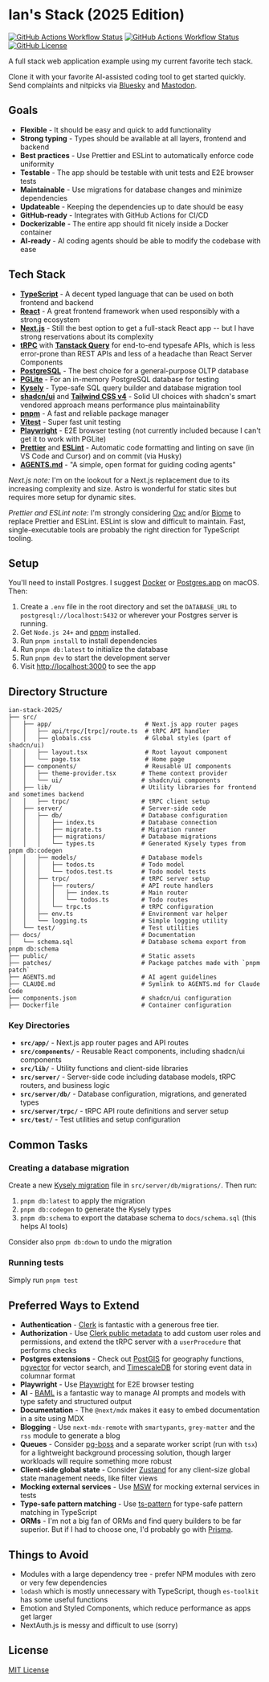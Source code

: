 # Ian's Stack (2025 Edition)

[![GitHub Actions Workflow Status](https://img.shields.io/github/actions/workflow/status/statico/ian-stack-2025/tests.yml)](https://github.com/statico/ian-stack-2025/actions/workflows/tests.yml)
[![GitHub Actions Workflow Status](https://img.shields.io/github/actions/workflow/status/statico/ian-stack-2025/docker.yml)](https://github.com/statico/ian-stack-2025/actions/workflows/docker.yml)
[![GitHub License](https://img.shields.io/github/license/statico/ian-stack-2025)](LICENSE)

A full stack web application example using my current favorite tech stack.

Clone it with your favorite AI-assisted coding tool to get started quickly. Send complaints and nitpicks via [Bluesky](https://bsky.app/profile/statico.bsky.social) and [Mastodon](https://mastodon.social/@statico).

## Goals

- **Flexible** - It should be easy and quick to add functionality
- **Strong typing** - Types should be available at all layers, frontend and backend
- **Best practices** - Use Prettier and ESLint to automatically enforce code uniformity
- **Testable** - The app should be testable with unit tests and E2E browser tests
- **Maintainable** - Use migrations for database changes and minimize dependencies
- **Updateable** - Keeping the dependencies up to date should be easy
- **GitHub-ready** - Integrates with GitHub Actions for CI/CD
- **Dockerizable** - The entire app should fit nicely inside a Docker container
- **AI-ready** - AI coding agents should be able to modify the codebase with ease

## Tech Stack

- [**TypeScript**](https://www.typescriptlang.org/) - A decent typed language that can be used on both frontend and backend
- [**React**](https://react.dev/) - A great frontend framework when used responsibly with a strong ecosystem
- [**Next.js**](https://nextjs.org/) - Still the best option to get a full-stack React app -- but I have strong reservations about its complexity
- [**tRPC**](https://trpc.io/) with [**Tanstack Query**](https://tanstack.com/query/latest) for end-to-end typesafe APIs, which is less error-prone than REST APIs and less of a headache than React Server Components
- [**PostgreSQL**](https://www.postgresql.org/) - The best choice for a general-purpose OLTP database
- [**PGLite**](https://github.com/electric-sql/pglite) - For an in-memory PostgreSQL database for testing
- [**Kysely**](https://kysely.dev/) - Type-safe SQL query builder and database migration tool
- [**shadcn/ui**](https://ui.shadcn.com/) and [**Tailwind CSS v4**](https://tailwindcss.com/) - Solid UI choices with shadcn's smart vendored approach means performance plus maintainability
- [**pnpm**](https://pnpm.io/) - A fast and reliable package manager
- [**Vitest**](https://vitest.dev/) - Super fast unit testing
- [**Playwright**](https://playwright.dev/) - E2E browser testing (not currently included because I can't get it to work with PGLite)
- [**Prettier**](https://prettier.io/) and [**ESLint**](https://eslint.org/) - Automatic code formatting and linting on save (in VS Code and Cursor) and on commit (via Husky)
- [**AGENTS.md**](https://agents.md/) - "A simple, open format for guiding coding agents"

_Next.js note:_ I'm on the lookout for a Next.js replacement due to its increasing complexity and size. Astro is wonderful for static sites but requires more setup for dynamic sites.

_Prettier and ESLint note:_ I'm strongly considering [Oxc](https://oxc.rs/) and/or [Biome](https://biomejs.dev/) to replace Prettier and ESLint. ESLint is slow and difficult to maintain. Fast, single-executable tools are probably the right direction for TypeScript tooling.

## Setup

You'll need to install Postgres. I suggest [Docker](https://hub.docker.com/_/postgres) or [Postgres.app](https://postgresapp.com/) on macOS. Then:

1. Create a `.env` file in the root directory and set the `DATABASE_URL` to `postgresql://localhost:5432` or wherever your Postgres server is running.
1. Get `Node.js 24+` and [pnpm](https://pnpm.io/) installed.
1. Run `pnpm install` to install dependencies
1. Run `pnpm db:latest` to initialize the database
1. Run `pnpm dev` to start the development server
1. Visit [http://localhost:3000](http://localhost:3000) to see the app

## Directory Structure

```
ian-stack-2025/
├── src/
│   ├── app/                          # Next.js app router pages
│   │   ├── api/trpc/[trpc]/route.ts  # tRPC API handler
│   │   ├── globals.css               # Global styles (part of shadcn/ui)
│   │   ├── layout.tsx                # Root layout component
│   │   └── page.tsx                  # Home page
│   ├── components/                   # Reusable UI components
│   │   ├── theme-provider.tsx       # Theme context provider
│   │   └── ui/                      # shadcn/ui components
│   ├── lib/                         # Utility libraries for frontend and sometimes backend
│   │   ├── trpc/                    # tRPC client setup
│   ├── server/                      # Server-side code
│   │   ├── db/                      # Database configuration
│   │   │   ├── index.ts             # Database connection
│   │   │   ├── migrate.ts           # Migration runner
│   │   │   ├── migrations/          # Database migrations
│   │   │   └── types.ts             # Generated Kysely types from pnpm db:codegen
│   │   ├── models/                  # Database models
│   │   │   ├── todos.ts             # Todo model
│   │   │   └── todos.test.ts        # Todo model tests
│   │   ├── trpc/                    # tRPC server setup
│   │   │   ├── routers/             # API route handlers
│   │   │   │   ├── index.ts         # Main router
│   │   │   │   └── todos.ts         # Todo routes
│   │   │   └── trpc.ts              # tRPC configuration
│   │   ├── env.ts                   # Environment var helper
│   │   └── logging.ts               # Simple logging utility
│   └── test/                        # Test utilities
├── docs/                            # Documentation
│   └── schema.sql                   # Database schema export from pnpm db:schema
├── public/                          # Static assets
├── patches/                         # Package patches made with `pnpm patch`
├── AGENTS.md                        # AI agent guidelines
├── CLAUDE.md                        # Symlink to AGENTS.md for Claude Code
├── components.json                  # shadcn/ui configuration
├── Dockerfile                       # Container configuration
```

### Key Directories

- **`src/app/`** - Next.js app router pages and API routes
- **`src/components/`** - Reusable React components, including shadcn/ui components
- **`src/lib/`** - Utility functions and client-side libraries
- **`src/server/`** - Server-side code including database models, tRPC routers, and business logic
- **`src/server/db/`** - Database configuration, migrations, and generated types
- **`src/server/trpc/`** - tRPC API route definitions and server setup
- **`src/test/`** - Test utilities and setup configuration

## Common Tasks

### Creating a database migration

Create a new [Kysely migration](https://kysely.dev/docs/migrations) file in `src/server/db/migrations/`. Then run:

1. `pnpm db:latest` to apply the migration
1. `pnpm db:codegen` to generate the Kysely types
1. `pnpm db:schema` to export the database schema to `docs/schema.sql` (this helps AI tools)

Consider also `pnpm db:down` to undo the migration

### Running tests

Simply run `pnpm test`

## Preferred Ways to Extend

- **Authentication** - [Clerk](https://clerk.com/) is fantastic with a generous free tier.
- **Authorization** - Use [Clerk public metadata](https://clerk.com/docs/guides/users/extending) to add custom user roles and permissions, and extend the tRPC server with a `userProcedure` that performs checks
- **Postgres extensions** - Check out [PostGIS](https://postgis.net/) for geography functions, [pgvector](https://github.com/pgvector/pgvector) for vector search, and [TimescaleDB](https://www.timescale.com/) for storing event data in columnar format
- **Playwright** - Use [Playwright](https://playwright.dev/) for E2E browser testing
- **AI** - [BAML](https://docs.boundaryml.com/home) is a fantastic way to manage AI prompts and models with type safety and structured output
- **Documentation** - The `@next/mdx` makes it easy to embed documentation in a site using MDX
- **Blogging** - Use `next-mdx-remote` with `smartypants`, `grey-matter` and the `rss` module to generate a blog
- **Queues** - Consider [pg-boss](https://github.com/timgit/pg-boss) and a separate worker script (run with `tsx`) for a lightweight background processing solution, though larger workloads will require something more robust
- **Client-side global state** - Consider [Zustand](https://zustand.docs.pmnd.rs/) for any client-size global state management needs, like filter views
- **Mocking external services** - Use [MSW](https://mswjs.io/) for mocking external services in tests
- **Type-safe pattern matching** - Use [ts-pattern](https://github.com/gvergnaud/ts-pattern) for type-safe pattern matching in TypeScript
- **ORMs** - I'm not a big fan of ORMs and find query builders to be far superior. But if I had to choose one, I'd probably go with [Prisma](https://www.prisma.io/).

## Things to Avoid

- Modules with a large dependency tree - prefer NPM modules with zero or very few dependencies
- `lodash` which is mostly unnecessary with TypeScript, though `es-toolkit` has some useful functions
- Emotion and Styled Components, which reduce performance as apps get larger
- NextAuth.js is messy and difficult to use (sorry)

## License

[MIT License](LICENSE)
